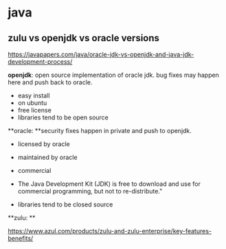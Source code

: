 # java

## zulu vs openjdk vs oracle versions

https://javapapers.com/java/oracle-jdk-vs-openjdk-and-java-jdk-development-process/

**openjdk**: open source implementation of oracle jdk. bug fixes may happen here and push back to oracle. 

* easy install
* on ubuntu
* free license
* libraries tend to be open source

**oracle: **security fixes happen in private and push to openjdk.

* licensed by oracle
* maintained by oracle
* commercial
* The Java Development Kit \(JDK\) is free to download and use for commercial programming, but not to re-distribute."

* libraries tend to be closed source

**zulu: **

https://www.azul.com/products/zulu-and-zulu-enterprise/key-features-benefits/


